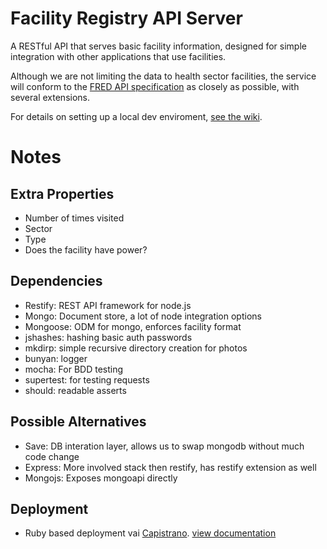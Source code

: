 # Facility Registry API Server

A RESTful API that serves basic facility information, designed for simple integration with other applications that use facilities.

Although we are not limiting the data to health sector facilities, the service will conform to the [FRED API specification](http://facilityregistry.org/) as closely as possible, with several extensions.

For details on setting up a local dev enviroment, [see the wiki](https://github.com/SEL-Columbia/Revisit-Server/wiki/Setting-Up-a-Local-Environment).

# Notes

## Extra Properties
* Number of times visited
* Sector
* Type
* Does the facility have power?

## Dependencies
* Restify: REST API framework for node.js
* Mongo: Document store, a lot of node integration options
* Mongoose: ODM for mongo, enforces facility format
* jshashes: hashing basic auth passwords
* mkdirp: simple recursive directory creation for photos
* bunyan: logger
* mocha: For BDD testing
* supertest: for testing requests
* should: readable asserts 

## Possible Alternatives
* Save: DB interation layer, allows us to swap mongodb without much code change
* Express: More involved stack then restify, has restify extension as well
* Mongojs: Exposes mongoapi directly


## Deployment
* Ruby based deployment vai [Capistrano](http://capistranorb.com). [view documentation](https://github.com/SEL-Columbia/Revisit-Server/wiki/Deployment)
